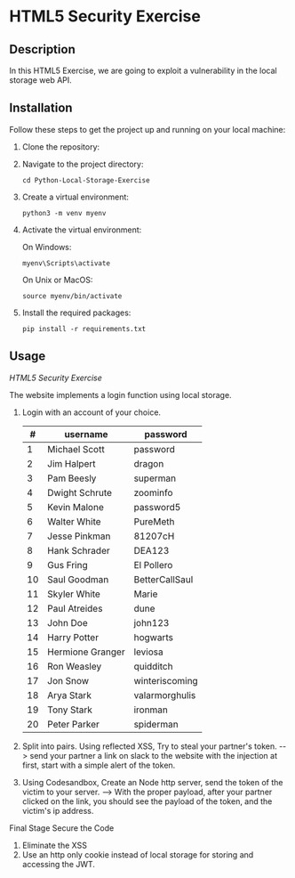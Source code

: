 # HTML5 Security Exercise 


## Description

In this HTML5 Exercise, we are going to exploit a vulnerability in the local storage web API.

## Installation

Follow these steps to get the project up and running on your local machine:

1. Clone the repository:
   
2. Navigate to the project directory:
    ```
    cd Python-Local-Storage-Exercise
    ```
3. Create a virtual environment:
    ```
    python3 -m venv myenv
    ```
4. Activate the virtual environment:

    On Windows:
    ```
    myenv\Scripts\activate
    ```
    On Unix or MacOS:
    ```
    source myenv/bin/activate
    ```
5. Install the required packages:
    ```
    pip install -r requirements.txt
    ```
## Usage

*HTML5 Security Exercise*

The website implements a login function using local storage. 

1. Login with an account of your choice. 

    |   #   |     username     |    password    |
    |-------|-----------------|----------------|
    |   1   |  Michael Scott  |    password    |
    |   2   |   Jim Halpert   |     dragon     |
    |   3   |    Pam Beesly   |    superman    |
    |   4   |  Dwight Schrute |    zoominfo    |
    |   5   |   Kevin Malone  |   password5    |
    |   6   |  Walter White   |    PureMeth    |
    |   7   |  Jesse Pinkman  |    81207cH     |
    |   8   |  Hank Schrader  |     DEA123     |
    |   9   |    Gus Fring    |   El Pollero   |
    |   10  |  Saul Goodman   | BetterCallSaul |
    |   11  |  Skyler White   |     Marie      |
    |   12  |  Paul Atreides  |      dune      |
    |   13  |    John Doe     |    john123     |
    |   14  |  Harry Potter   |    hogwarts    |
    |   15  | Hermione Granger|    leviosa     |
    |   16  |   Ron Weasley   |   quidditch    |
    |   17  |    Jon Snow     | winteriscoming |
    |   18  |   Arya Stark    | valarmorghulis |
    |   19  |   Tony Stark    |    ironman     |
    |   20  |  Peter Parker   |   spiderman    |

2. Split into pairs. 
Using reflected XSS, Try to steal your partner's token.
--> send your partner a link on slack to the website with the injection at first, start with a simple alert of the token. 

3. Using Codesandbox, Create an Node http server, send the token of the victim to your server. 
--> With the proper payload, after your partner clicked on the link, you should see the payload of the token, 
and the victim's ip address.


Final Stage Secure the Code
1. Eliminate the XSS 
2. Use an http only cookie instead of local storage for storing and accessing the JWT.


